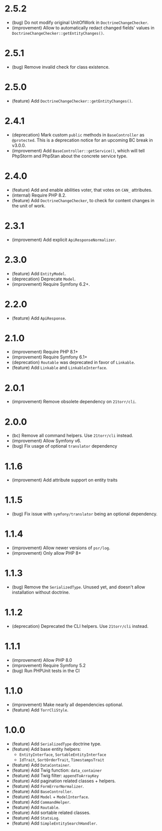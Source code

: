 2.5.2
=====

* (bug) Do not modify original UnitOfWork in `DoctrineChangeChecker`.
* (improvement) Allow to automatically redact changed fields' values in `DoctrineChangeChecker::getEntityChanges()`.


2.5.1
=====

* (bug) Remove invalid check for class existence.


2.5.0
=====

* (feature) Add `DoctrineChangeChecker::getEntityChanges()`.


2.4.1
=====

* (deprecation) Mark custom `public` methods in `BaseController` as `@protected`. This is a deprecation notice for an upcoming BC break in v3.0.0.
* (improvement) Add `BaseController::getService()`, which will tell PhpStorm and PhpStan about the concrete service type.


2.4.0
=====

* (feature) Add and enable abilities voter, that votes on `CAN_` attributes.
* (internal) Require PHP 8.2.
* (feature) Add `DoctrineChangeChecker`, to check for content changes in the unit of work.


2.3.1
=====

* (improvement) Add explicit `ApiResponseNormalizer`.


2.3.0
=====

* (feature) Add `EntityModel`.
* (deprecation) Deprecate `Model`.
* (improvement) Require Symfony 6.2+.


2.2.0
=====

* (feature) Add `ApiResponse`.


2.1.0
=====

* (improvement) Require PHP 8.1+
* (improvement) Require Symfony 6.1+
* (deprecation) `Routable` was deprecated in favor of `Linkable`.
* (feature) Add `Linkable` and `LinkableInterface`.


2.0.1
=====

*   (improvement) Remove obsolete dependency on `21torr/cli`.


2.0.0
=====

*   (bc) Remove all command helpers. Use `21torr/cli` instead.
*   (improvement) Allow Symfony v6.
*   (bug) Fix usage of optional `translator` dependency


1.1.6
=====

*   (improvement) Add attribute support on entity traits


1.1.5
=====

*   (bug) Fix issue with `symfony/translator` being an optional dependency.


1.1.4
=====

*   (improvement) Allow newer versions of `psr/log`.
*   (improvement) Only allow PHP 8+


1.1.3
=====

*   (bug) Remove the `SerializedType`. Unused yet, and doesn't allow installation without doctrine.


1.1.2
=====

*   (deprecation) Deprecated the CLI helpers. Use `21torr/cli` instead.


1.1.1
=====

*   (improvement) Allow PHP 8.0
*   (improvement) Require Symfony 5.2
*   (bug) Run PHPUnit tests in the CI


1.1.0
=====

*   (improvement) Make nearly all dependencies optional.
*   (feature) Add `TorrCliStyle`.


1.0.0
=====

*   (feature) Add `SerializedType` doctrine type.
*   (feature) Add base entity helpers:
    *    `EntityInterface`, `SortableEntityInterface`
    *   `IdTrait`, `SortOrderTrait`, `TimestampsTrait`
*   (feature) Add `DataContainer`.
*   (feature) Add Twig function: `data_container`
*   (feature) Add Twig filter: `appendToArrayKey`
*   (feature) Add pagination related classes + helpers.
*   (feature) Add `FormErrorNormalizer`.
*   (feature) Add `BaseController`.
*   (feature) Add `Model` + `ModelInterface`.
*   (feature) Add `CommandHelper`.
*   (feature) Add `Routable`.
*   (feature) Add sortable related classes.
*   (feature) Add `StatsLog`.
*   (feature) Add `SimpleEntitySearchHandler`.
